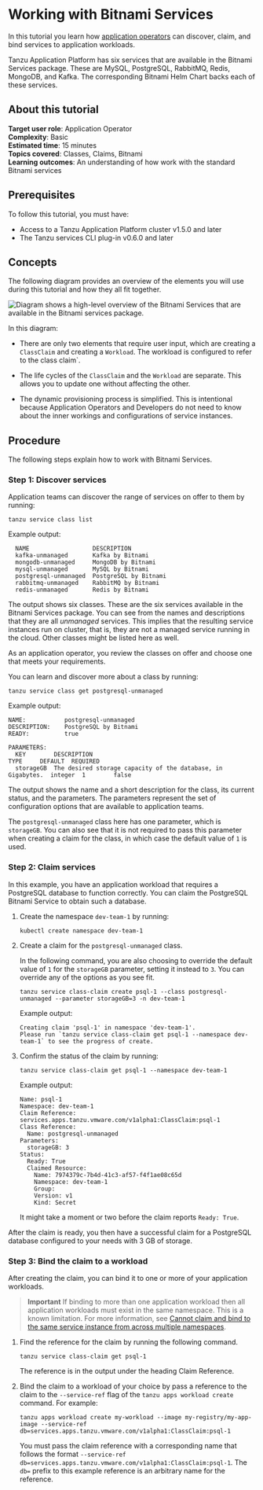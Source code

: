 # Working with Bitnami Services

In this tutorial you learn how [application operators](../../services-toolkit/reference/terminology-and-user-roles.hbs.md#ao)
can discover, claim, and bind services to application workloads.

Tanzu Application Platform has six services that are available in the Bitnami Services package.
These are MySQL, PostgreSQL, RabbitMQ, Redis, MongoDB, and Kafka.
The corresponding Bitnami Helm Chart backs each of these services.

## <a id="about"></a> About this tutorial

**Target user role**:       Application Operator<br />
**Complexity**:             Basic<br />
**Estimated time**:         15 minutes<br />
**Topics covered**:         Classes, Claims, Bitnami<br />
**Learning outcomes**:      An understanding of how work with the standard Bitnami services<br />

## <a id="prereqs"></a> Prerequisites

To follow this tutorial, you must have:

- Access to a Tanzu Application Platform cluster v1.5.0 and later
- The Tanzu services CLI plug-in v0.6.0 and later

## <a id="concepts"></a> Concepts

The following diagram provides an overview of the elements you will use during this tutorial and
how they all fit together.

![Diagram shows a high-level overview of the Bitnami Services that are available in the Bitnami services package.](../../images/stk-dynamic-provisioning-bitnami-services.png)

In this diagram:

- There are only two elements that require user input, which are creating a `ClassClaim` and
  creating a `Workload`. The workload is configured to refer to the class claim`.

- The life cycles of the `ClassClaim` and the `Workload` are separate.
  This allows you to update one without affecting the other.

- The dynamic provisioning process is simplified.
  This is intentional because Application Operators and Developers do not need to know
  about the inner workings and configurations of service instances.

## <a id="procedure"></a> Procedure

The following steps explain how to work with Bitnami Services.

### <a id="discovery"></a> Step 1: Discover services

Application teams can discover the range of services on offer to them by running:

```console
tanzu service class list
```

Example output:

```console
  NAME                  DESCRIPTION
  kafka-unmanaged       Kafka by Bitnami
  mongodb-unmanaged     MongoDB by Bitnami
  mysql-unmanaged       MySQL by Bitnami
  postgresql-unmanaged  PostgreSQL by Bitnami
  rabbitmq-unmanaged    RabbitMQ by Bitnami
  redis-unmanaged       Redis by Bitnami
```

The output shows six classes. These are the six services available in the Bitnami Services package.
You can see from the names and descriptions that they are all _unmanaged_ services.
This implies that the resulting service instances run on cluster, that is, they are not a managed
service running in the cloud.
Other classes might be listed here as well.

As an application operator, you review the classes on offer and choose one that meets your requirements.

You can learn and discover more about a class by running:

```console
tanzu service class get postgresql-unmanaged
```

Example output:

```console
NAME:           postgresql-unmanaged
DESCRIPTION:    PostgreSQL by Bitnami
READY:          true

PARAMETERS:
  KEY        DESCRIPTION                                                  TYPE     DEFAULT  REQUIRED
  storageGB  The desired storage capacity of the database, in Gigabytes.  integer  1        false
```

The output shows the name and a short description for the class, its current status, and the parameters.
The parameters represent the set of configuration options that are available to application teams.

The `postgresql-unmanaged` class here has one parameter, which is `storageGB`.
You can also see that it is not required to pass this parameter when creating a claim for the class,
in which case the default value of `1` is used.

### <a id="claiming"></a> Step 2: Claim services

In this example, you have an application workload that requires a PostgreSQL database to function correctly.
You can claim the PostgreSQL Bitnami Service to obtain such a database.

1. Create the namespace `dev-team-1` by running:

    ```console
    kubectl create namespace dev-team-1
    ```

1. Create a claim for the `postgresql-unmanaged` class.

   In the following command, you are also choosing to override the default value of `1` for the `storageGB`
   parameter, setting it instead to `3`. You can override any of the options as you see fit.

    ```console
    tanzu service class-claim create psql-1 --class postgresql-unmanaged --parameter storageGB=3 -n dev-team-1
    ```

    Example output:

    ```console
    Creating claim 'psql-1' in namespace 'dev-team-1'.
    Please run `tanzu service class-claim get psql-1 --namespace dev-team-1` to see the progress of create.
    ```

1. Confirm the status of the claim by running:

    ```console
    tanzu service class-claim get psql-1 --namespace dev-team-1
    ```

    Example output:

    ```console
    Name: psql-1
    Namespace: dev-team-1
    Claim Reference: services.apps.tanzu.vmware.com/v1alpha1:ClassClaim:psql-1
    Class Reference:
      Name: postgresql-unmanaged
    Parameters:
      storageGB: 3
    Status:
      Ready: True
      Claimed Resource:
        Name: 7974379c-7b4d-41c3-af57-f4f1ae08c65d
        Namespace: dev-team-1
        Group:
        Version: v1
        Kind: Secret
    ```

    It might take a moment or two before the claim reports `Ready: True`.

After the claim is ready, you then have a successful claim for a PostgreSQL database configured to
your needs with 3&nbsp;GB of storage.

### <a id="binding"></a> Step 3: Bind the claim to a workload

After creating the claim, you can bind it to one or more of your application workloads.

> **Important** If binding to more than one application workload then all application workloads must
> exist in the same namespace. This is a known limitation. For more information, see
> [Cannot claim and bind to the same service instance from across multiple namespaces](../../services-toolkit/reference/known-limitations.hbs.md#multi-workloads).

1. Find the reference for the claim by running the following command.

    ```console
    tanzu service class-claim get psql-1
    ```

    The reference is in the output under the heading Claim Reference.

1. Bind the claim to a workload of your choice by pass a reference to the claim to the `--service-ref`
   flag of the `tanzu apps workload create` command. For example:

    ```console
    tanzu apps workload create my-workload --image my-registry/my-app-image --service-ref db=services.apps.tanzu.vmware.com/v1alpha1:ClassClaim:psql-1
    ```

    You must pass the claim reference with a corresponding name that follows the format
    `--service-ref db=services.apps.tanzu.vmware.com/v1alpha1:ClassClaim:psql-1`.
    The `db=` prefix to this example reference is an arbitrary name for the reference.
